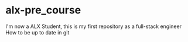 # alx-pre_course
I'm now a ALX Student, this is my first repository as a full-stack engineer
How to be up to date in git
